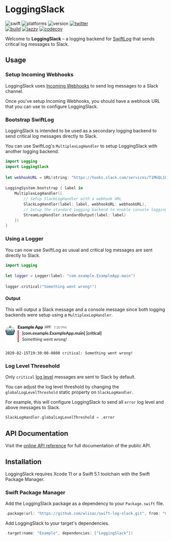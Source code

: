 # LoggingSlack

![swift](https://img.shields.io/badge/Swift-5.1-orange.svg)
![platforms](https://img.shields.io/badge/platforms-macOS%20%7C%20Linux%20%7C%20iOS%20%7C%20tvOS%20%7C%20watchOS-lightgrey.svg)
![version](https://img.shields.io/badge/version-0.1.0-blue.svg)
[![twitter](https://img.shields.io/badge/twitter-@wlisac-blue.svg)](https://twitter.com/wlisac)
<br>
[![build](https://travis-ci.com/wlisac/swift-log-slack.svg?branch=master)](https://travis-ci.com/wlisac/swift-log-slack)
[![jazzy](https://raw.githubusercontent.com/wlisac/swift-log-slack/gh-pages/badge.svg?sanitize=true)](https://wlisac.github.io/swift-log-slack/Structs/SlackLogHandler.html)
[![codecov](https://img.shields.io/codecov/c/github/wlisac/swift-log-slack)](https://codecov.io/gh/wlisac/swift-log-slack)

Welcome to **LoggingSlack** – a logging backend for [SwiftLog](https://github.com/apple/swift-log) that sends critical log messages to Slack.

## Usage

### Setup Incoming Webhooks

LoggingSlack uses [Incoming Webhooks](https://slack.com/apps/A0F7XDUAZ-incoming-webhooks) to send log messages to a Slack channel.

Once you've setup Incoming Webhooks, you should have a webhook URL that you can use to configure LoggingSlack.

### Bootstrap SwiftLog
LoggingSlack is intended to be used as a secondary logging backend to send critical log messages directly to Slack.

You can use SwiftLog's `MultiplexLogHandler` to setup LoggingSlack with another logging backend.

```swift
import Logging
import LoggingSlack

let webhookURL = URL(string: "https://hooks.slack.com/services/T1MGQL1L8/RM2LE5QLF/YH036NhldqitdR1lVd5NLS6z")!

LoggingSystem.bootstrap { label in
    MultiplexLogHandler([
        // Setup SlackLogHandler with a webhook URL 
        SlackLogHandler(label: label, webhookURL: webhookURL),
        // Setup the standard logging backend to enable console logging
        StreamLogHandler.standardOutput(label: label)
    ])
}
```

### Using a Logger

You can now use SwiftLog as usual and critical log messages are sent directly to Slack.

```swift
import Logging

let logger = Logger(label: "com.example.ExampleApp.main")

logger.critical("Something went wrong!")
```

#### Output

This will output a Slack message and a console message since both logging backends were setup using a `MultiplexLogHandler`.

<img src="Assets/message.png" width="308">

```plain
2020-02-15T19:30:00-0800 critical: Something went wrong!
```

### Log Level Thresehold

Only `critical` [log level](https://github.com/apple/swift-log#log-levels) messages are sent to Slack by default.

You can adjust the log level threshold by changing the `globalLogLevelThreshold` static property on `SlackLogHandler`.

For example, this will configure LoggingSlack to send all `error` log level and above messages to Slack.

```swift
SlackLogHandler.globalLogLevelThreshold = .error
```

## API Documentation

Visit the [online API reference](https://wlisac.github.io/swift-log-slack/Structs/SlackLogHandler.html) for full documentation of the public API.

## Installation

LoggingSlack requires Xcode 11 or a Swift 5.1 toolchain with the Swift Package Manager. 

### Swift Package Manager

Add the LoggingSlack package as a dependency to your `Package.swift` file.

```swift
.package(url: "https://github.com/wlisac/swift-log-slack.git", from: "0.1.0")
```

Add LoggingSlack to your target's dependencies.

```swift
.target(name: "Example", dependencies: ["LoggingSlack"])
```
